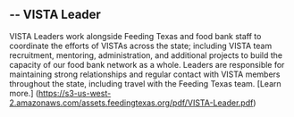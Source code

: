 --
VISTA Leader
--
VISTA Leaders work alongside Feeding Texas and food bank staff to coordinate the efforts of VISTAs across the state; including VISTA team recruitment, mentoring, administration, and additional projects to build the capacity of our food bank network as a whole. Leaders are responsible for maintaining strong relationships and regular contact with VISTA members throughout the state, including travel with the Feeding Texas team. [Learn more.] (https://s3-us-west-2.amazonaws.com/assets.feedingtexas.org/pdf/VISTA-Leader.pdf)

